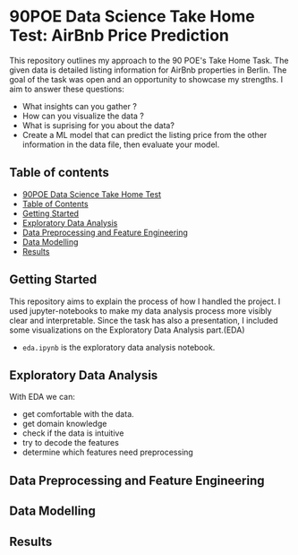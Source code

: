 # 90POE Data Science Take Home Test: AirBnb Price Prediction

This repository outlines my approach to the 90 POE's Take Home Task. The given data is detailed listing information for AirBnb properties in Berlin. The goal of the task was open and an opportunity to showcase my strengths. I aim to answer these questions:

* What insights can you gather ? 
* How can you visualize the data ? 
* What is suprising for you about the data?
* Create a ML model that can predict the listing price from the other information in the data file, then evaluate your model.

## Table of contents
- [90POE Data Science Take Home Test](#90poe-data-science-take-home-test-airbnb-price-prediction)
- [Table of Contents](#table-of-contents)
- [Getting Started](#getting-started)
- [Exploratory Data Analysis](#exploratory-data-analysis)
- [Data Preprocessing and Feature Engineering](#data-preprocessing-and-feature-engineering)
- [Data Modelling](#data-modelling)
- [Results](#results)

## Getting Started
This repository aims to explain the process of how I handled the project. I used jupyter-notebooks to make my data analysis process more visibly clear and interpretable. Since the task has also a presentation, I included some visualizations on the Exploratory Data Analysis part.(EDA)


* `eda.ipynb` is the exploratory data analysis notebook.



## Exploratory Data Analysis
With EDA we can:
* get comfortable with the data.
* get domain knowledge
* check if the data is intuitive
* try to decode the features
* determine which features need preprocessing



## Data Preprocessing and Feature Engineering

## Data Modelling

## Results
